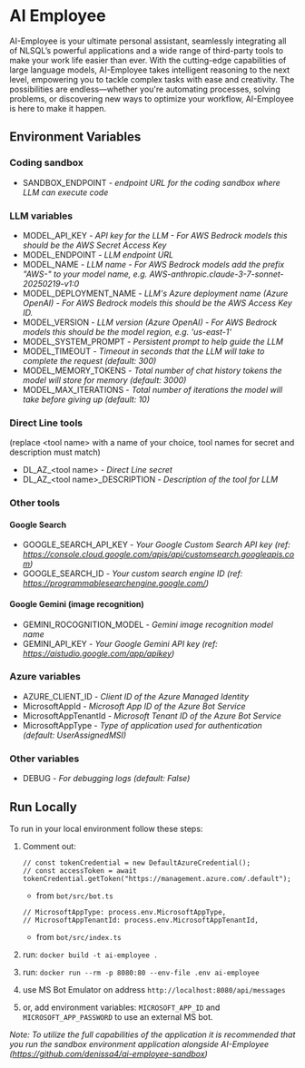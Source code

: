 # AI Employee

AI-Employee is your ultimate personal assistant, seamlessly integrating all of NLSQL’s powerful applications and a wide range of third-party tools to make your work life easier than ever. With the cutting-edge capabilities of large language models, AI-Employee takes intelligent reasoning to the next level, empowering you to tackle complex tasks with ease and creativity. The possibilities are endless—whether you're automating processes, solving problems, or discovering new ways to optimize your workflow, AI-Employee is here to make it happen.

## Environment Variables
### Coding sandbox
* SANDBOX_ENDPOINT - _endpoint URL for the coding sandbox where LLM can execute code_

### LLM variables
* MODEL_API_KEY - _API key for the LLM - For AWS Bedrock models this should be the AWS Secret Access Key_
* MODEL_ENDPOINT - _LLM endpoint URL_
* MODEL_NAME - _LLM name - For AWS Bedrock models add the prefix "AWS-" to your model name, e.g. AWS-anthropic.claude-3-7-sonnet-20250219-v1:0_
* MODEL_DEPLOYMENT_NAME - _LLM's Azure deployment name (Azure OpenAI) - For AWS Bedrock models this should be the AWS Access Key ID._
* MODEL_VERSION - _LLM version (Azure OpenAI) - For AWS Bedrock models this should be the model region, e.g. 'us-east-1'_
* MODEL_SYSTEM_PROMPT - _Persistent prompt to help guide the LLM_
* MODEL_TIMEOUT - _Timeout in seconds that the LLM will take to complete the request (default: 300)_
* MODEL_MEMORY_TOKENS - _Total number of chat history tokens the model will store for memory (default: 3000)_
* MODEL_MAX_ITERATIONS - _Total number of iterations the model will take before giving up (default: 10)_

### Direct Line tools
(replace \<tool name\> with a name of your choice, tool names for secret and description must match)
* DL_AZ_\<tool name\> - _Direct Line secret_
* DL_AZ_\<tool name\>_DESCRIPTION - _Description of the tool for LLM_

### Other tools
#### Google Search
* GOOGLE_SEARCH_API_KEY - _Your Google Custom Search API key (ref: https://console.cloud.google.com/apis/api/customsearch.googleapis.com)_
* GOOGLE_SEARCH_ID - _Your custom search engine ID (ref: https://programmablesearchengine.google.com/)_

#### Google Gemini (image recognition)
* GEMINI_ROCOGNITION_MODEL - _Gemini image recognition model name_
* GEMINI_API_KEY - _Your Google Gemini API key (ref: https://aistudio.google.com/app/apikey)_

### Azure variables
* AZURE_CLIENT_ID - _Client ID of the Azure Managed Identity_
* MicrosoftAppId - _Microsoft App ID of the Azure Bot Service_
* MicrosoftAppTenantId - _Microsoft Tenant ID of the Azure Bot Service_
* MicrosoftAppType - _Type of application used for authentication (default: UserAssignedMSI)_

### Other variables
* DEBUG - _For debugging logs (default: False)_

## Run Locally

To run in your local environment follow these steps:

1. Comment out: 
    ```
    // const tokenCredential = new DefaultAzureCredential();
    // const accessToken = await tokenCredential.getToken("https://management.azure.com/.default");
    ```
    - from `bot/src/bot.ts`
    ```
    // MicrosoftAppType: process.env.MicrosoftAppType,
    // MicrosoftAppTenantId: process.env.MicrosoftAppTenantId,
    ```
    - from `bot/src/index.ts`

2. run: `docker build -t ai-employee .`

3. run: `docker run --rm -p 8080:80 --env-file .env ai-employee`

4. use MS Bot Emulator on address `http://localhost:8080/api/messages`

5. or, add environment variables: `MICROSOFT_APP_ID` and `MICROSOFT_APP_PASSWORD` to use an external MS bot.

_Note: To utilize the full capabilities of the application it is recommended that you run the sandbox environment application alongside AI-Employee (https://github.com/denissa4/ai-employee-sandbox)_ 


